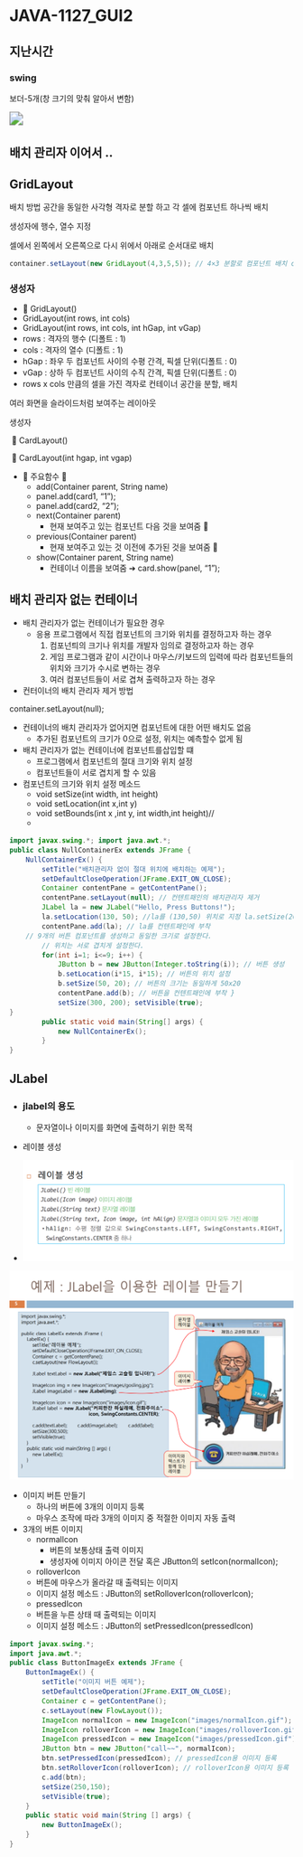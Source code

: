 # JAVA-1127_GUI2

## 지난시간 

### swing

보더-5개(창 크기의 맞춰 알아서 변함)

<img src="https://mblogthumb-phinf.pstatic.net/20160614_1/rain483_1465874010487b3dTf_PNG/213.PNG?type=w800" style="zoom:150%;" />

## 배치 관리자 이어서 ..

## GridLayout 

배치 방법 공간을 동일한 사각형 격자로 분할 하고 각 셀에 컴포넌트 하나씩 배치

생성자에 행수, 열수 지정

셀에서 왼쪽에서 오른쪽으로 다시 위에서 아래로 순서대로 배치

```java
container.setLayout(new GridLayout(4,3,5,5)); // 4×3 분할로 컴포넌트 배치 container.add(new JButton("1")); // 상단 왼쪽 첫 번째 셀에 버튼 배치 container.add(new JButton("2")); // 그 옆 셀에 버튼 배치
```

### 생성자

-  GridLayout() 
-  GridLayout(int rows, int cols) 
-  GridLayout(int rows, int cols, int hGap, int vGap) 
  -  rows : 격자의 행수 (디폴트 : 1) 
  -  cols : 격자의 열수 (디폴트 : 1) 
  -  hGap : 좌우 두 컴포넌트 사이의 수평 간격, 픽셀 단위(디폴트 : 0) 
  -  vGap : 상하 두 컴포넌트 사이의 수직 간격, 픽셀 단위(디폴트 : 0) 
  -  rows x cols 만큼의 셀을 가진 격자로 컨테이너 공간을 분할, 배치

여러 화면을 슬라이드처럼 보여주는 레이아웃

생성자

​	  CardLayout() 

​	 CardLayout(int hgap, int vgap) 

-  주요함수 
  -  add(Container parent, String name) 
    -  panel.add(card1, “1”); 
    - panel.add(card2, “2”); 
  - next(Container parent) 
    -  현재 보여주고 있는 컴포넌트 다음 것을 보여줌  
  - previous(Container parent) 
    -  현재 보여주고 있는 것 이전에 추가된 것을 보여줌  
  - show(Container parent, String name) 
    - 컨테이너 이름을 보여줌 ➔ card.show(panel, “1”);

## 배치 관리자 없는 컨테이너

- 배치 관리자가 없는 컨테이너가 필요한 경우
  - 응용 프로그램에서 직접 컴포넌트의 크기와 위치를 결정하고자 하는 경우
    1. 컴포넌틔의 크기나 위치를 개발자 임의로 결정하고자 하는 경우
    2. 게임 프로그램과 같이 시간이나 마우스/키보드의 입력에 따라 컴포넌트들의 위치와 크기가 수시로 변하는 경우
    3.  여러 컴포넌트들이 서로 겹쳐 출력하고자 하는 경우
- 컨터이너의 배치 관리자 제거 방법

 container.setLayout(null);

- 컨테이너의 배치 관리자가 없어지면 컴포넌트에 대한 어떤 배치도 없음
  - 추가된 컴포넌트의 크기가 0으로 설정, 위치는 예측할수 없게 됨
- 배치 관리자가 없는 컨테이너에 컴포넌트를삽입할 떄 
  - 프로그램에서 컴포넌트의 절대 크기와 위치 설정
  - 컴포넌트들이 서로 겹치게 할 수 있음
- 컴포넌트의 크기와 위치 설정 메소드
  - void setSize(int width, int height)
  - void setLocation(int x,int y)
  - void setBounds(int x ,int y, int width,int height)// 
  - 



```java
import javax.swing.*; import java.awt.*;
public class NullContainerEx extends JFrame { 
    NullContainerEx() { 
        setTitle("배치관리자 없이 절대 위치에 배치하는 예제");
        setDefaultCloseOperation(JFrame.EXIT_ON_CLOSE); 
        Container contentPane = getContentPane(); 
        contentPane.setLayout(null); // 컨텐트패인의 배치관리자 제거
        JLabel la = new JLabel("Hello, Press Buttons!"); 
        la.setLocation(130, 50); //la를 (130,50) 위치로 지정 la.setSize(200, 20); // la를 200x20 크기로 지정 
        contentPane.add(la); // la를 컨텐트패인에 부착
    // 9개의 버튼 컴포넌트를 생성하고 동일한 크기로 설정한다. 
        // 위치는 서로 겹치게 설정한다. 
        for(int i=1; i<=9; i++) { 
            JButton b = new JButton(Integer.toString(i)); // 버튼 생성 
            b.setLocation(i*15, i*15); // 버튼의 위치 설정 
            b.setSize(50, 20); // 버튼의 크기는 동일하게 50x20 
            contentPane.add(b); // 버튼을 컨텐트패인에 부착 } 
            setSize(300, 200); setVisible(true);
}
        public static void main(String[] args) {
            new NullContainerEx(); 
        }
}
```



## JLabel

- ### jlabel의 용도

  - 문자열이나 이미지를 화면에 출력하기 위한 목적

- 레이블 생성

- ![](jlabel_.png)

![](jlabel예제.png)

- 이미지 버튼 만들기
  - 하나의 버튼에 3개의 이미지 등록
  - 마우스 조작에 따라 3개의 이미지 중 적절한 이미지 자동 출력
- 3개의 버튼 이미지
  - normallcon
    - 버튼의 보통상태 출력 이미지
    -  생성자에 이미지 아이콘 전달 혹은 JButton의 setIcon(normalIcon);  
  -   rolloverIcon 
    -  버튼에 마우스가 올라갈 때 출력되는 이미지 
    -  이미지 설정 메소드 : JButton의 setRolloverIcon(rolloverIcon);  
  -  pressedIcon 
    -  버튼을 누른 상태 때 출력되는 이미지 
    - 이미지 설정 메소드 : JButton의 setPressedIcon(pressedIcon) 

```java
import javax.swing.*;
import java.awt.*;
public class ButtonImageEx extends JFrame {
    ButtonImageEx() {
        setTitle("이미지 버튼 예제");
        setDefaultCloseOperation(JFrame.EXIT_ON_CLOSE);
        Container c = getContentPane();
        c.setLayout(new FlowLayout());
        ImageIcon normalIcon = new ImageIcon("images/normalIcon.gif");
        ImageIcon rolloverIcon = new ImageIcon("images/rolloverIcon.gif");
        ImageIcon pressedIcon = new ImageIcon("images/pressedIcon.gif");
        JButton btn = new JButton("call~~", normalIcon);
        btn.setPressedIcon(pressedIcon); // pressedIcon용 이미지 등록
        btn.setRolloverIcon(rolloverIcon); // rolloverIcon용 이미지 등록
        c.add(btn);
        setSize(250,150);
        setVisible(true);
	}
	public static void main(String [] args) {
		new ButtonImageEx();
	}
}

```

